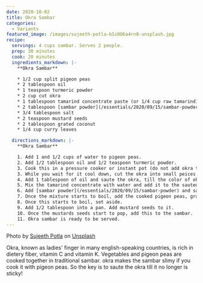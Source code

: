 ```yaml
---
date: 2020-10-02
title: Okra Sambar
categories:
  - Variants
featured_image: /images/sujeeth-potla-bSi0O6a4rn0-unsplash.jpg
recipe:
  servings: 4 cups sambar. Serves 2 people.
  prep: 30 minutes
  cook: 20 minutes
  ingredients_markdown: |-
    **Okra Sambar**

    * 1/2 cup split pigeon peas
    * 2 tablespoon oil
    * 1 teaspoon turmeric powder
    * 2 cup cut okra
    * 1 tablespoon tamarind concentrate paste (or 1/4 cup raw tamarind)
    * 2 tablespoon [sambar powder](/essentials/2020/09/15/sambar-powder)
    * 3/4 tablespoon salt
    * 2 teaspoon mustard seeds
    * 2 tablespoon grated coconut
    * 1/4 cup curry leaves

  directions_markdown: |-
    **Okra Sambar**

    1. Add 1 and 1/2 cups of water to pigeon peas.
    2. Add 1/2 tablespoon oil and 1/2 teaspoon turmeric powder.
    3. Cook this in a pressure cooker or instant pot (do not add okra to this!).
    3. While you wait for it cool down, cut the okra into small peices.
    4. Add 1 tablespoon of oil and saute the okra, till the color of okra changes from bright green to dark green and it is no longer sticky.
    5. Mix the tamarind concentrate with water and add it to the sauted okra. If you have raw tamarind, add hot water to it and make your own concentrate.
    6. Add [sambar powder](/essentials/2020/09/15/sambar-powder) and salt.
    7. Once the mixture starts to boil, add the cooked pigeon peas, grated coconut and curry leaves.
    8. Once this starts to boil, set aside.
    9. Add 1/2 tablespoon into a pan. Add mustard seeds to it.
    10. Once the mustards seeds start to pop, add this to the sambar.
    11. Okra sambar is ready to be served.
---
```

Photo by [Sujeeth Potla](https://unsplash.com/@sujeethpotla?utm_source=unsplash&utm_medium=referral&utm_content=creditCopyText) on [Unsplash](https://unsplash.com/s/photos/okra?utm_source=unsplash&utm_medium=referral&utm_content=creditCopyText)

Okra, known as ladies' finger in many english-speaking countries, is rich in dietery fiber, vitamin C and vitamin K. Vegetables and pigeon peas are cooked together in traditional sambar. okra makes the sambar slimy if you cook it with pigeon peas. So the key is to saute the okra till it no longer is sticky!
